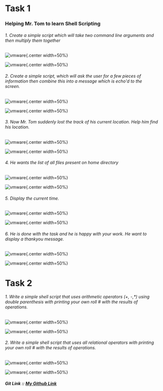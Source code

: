 # Task 1

### Helping Mr. Tom to learn Shell Scripting

###### 1.  Create a simple script which will take two command line arguments and  then multiply them together

![vmware](Images/1_1.png){.center width=50%}

![vmware](Images/1_1_output.png){.center width=50%}

###### 2.   Create a simple script, which will ask the user for a few pieces of  information then combine this into a message which is echo'd to the screen.

![vmware](Images/1_2.png){.center width=50%}

![vmware](Images/1_2_output.png){.center width=50%}

###### 3.   Now Mr. Tom suddenly lost the track of his current location. Help him find his location.

![vmware](Images/1_3.png){.center width=50%}

![vmware](Images/1_3_output.png){.center width=50%}

###### 4.    He wants the list of all files present on home directory

![vmware](Images/1_4.png){.center width=50%}

![vmware](Images/1_4_output.png){.center width=50%}

###### 5.   Display the current time.

![vmware](Images/1_5.png){.center width=50%}

![vmware](Images/1_5_output.png){.center width=50%}

###### 6.   He is done with the task and he is happy with your work. He want to  display a thankyou message.

![vmware](Images/1_6.png){.center width=50%}

![vmware](Images/1_6_output.png){.center width=50%}

# Task 2

###### 1.   Write a simple shell script that uses arithmetic operators (+, -,*) using  double parenthesis with printing your own roll # with the results of  operations.

![vmware](Images/2_1.png){.center width=50%}

![vmware](Images/2_1_output.png){.center width=50%}

###### 2.  Write a simple shell script that uses all relational operators with printing  your own roll # with the results of operations.

![vmware](Images/2_2.png){.center width=50%}

![vmware](Images/2_2_output.png){.center width=50%}

##### Git Link :: [My Github Link](https://github.com/NomanAli42856/4th_Semester/tree/main/OS/InstallWindows)
